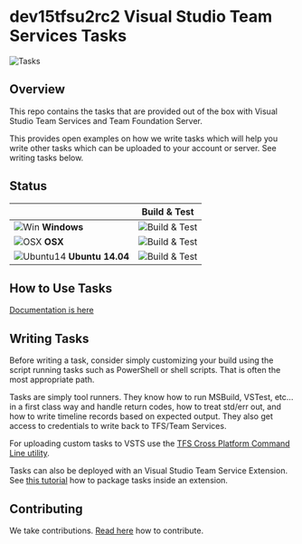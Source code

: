 # dev15tfsu2rc2 Visual Studio Team Services Tasks
![Tasks](/taskbanner.png "Tasks")

## Overview
This repo contains the tasks that are provided out of the box with Visual Studio Team Services and Team Foundation Server.

This provides open examples on how we write tasks which will help you write other tasks which can be uploaded to your account or server.  See writing tasks below.

## Status
|   | Build & Test |
|---|:-----:|
|![Win](docs/res/win_med.png) **Windows**|![Build & Test](https://mseng.visualstudio.com/_apis/public/build/definitions/b924d696-3eae-4116-8443-9a18392d8544/1474/badge?branch=master)| 
|![OSX](docs/res/apple_med.png) **OSX**|![Build & Test](https://mseng.visualstudio.com/_apis/public/build/definitions/b924d696-3eae-4116-8443-9a18392d8544/4213/badge?branch=master)| 
|![Ubuntu14](docs/res/ubuntu_med.png) **Ubuntu 14.04**|![Build & Test](https://mseng.visualstudio.com/_apis/public/build/definitions/b924d696-3eae-4116-8443-9a18392d8544/4088/badge?branch=master)|

## How to Use Tasks

[Documentation is here](https://aka.ms/tfbuild)

## Writing Tasks

Before writing a task, consider simply customizing your build using the script running tasks such as PowerShell or shell scripts.  That is often the most appropriate path.

Tasks are simply tool runners.  They know how to run MSBuild, VSTest, etc... in a first class way and handle return codes, how to treat std/err out, and how to write timeline records based on expected output.  They also get access to credentials to write back to TFS/Team Services. 

For uploading custom tasks to VSTS use the [TFS Cross Platform Command Line utility](https://github.com/Microsoft/tfs-cli).

Tasks can also be deployed with an Visual Studio Team Service Extension. See [this tutorial](https://www.visualstudio.com/en-us/docs/integrate/extensions/develop/add-build-task) how to package tasks inside an extension.

## Contributing
We take contributions.  [Read here](docs/contribute.md) how to contribute.

